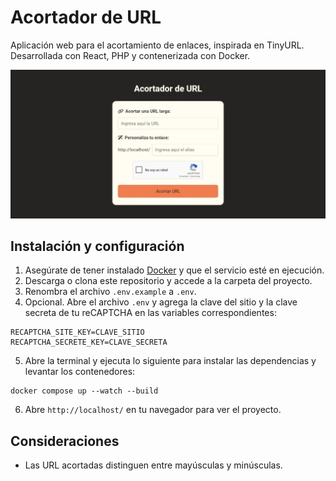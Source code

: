 # Acortador de URL

Aplicación web para el acortamiento de enlaces, inspirada en TinyURL. Desarrollada con React, PHP y contenerizada con Docker.

![Captura de pantalla de la aplicación web](/screenshot.png)

## Instalación y configuración

1. Asegúrate de tener instalado [Docker](https://www.docker.com/products/docker-desktop/) y que el servicio esté en ejecución.
2. Descarga o clona este repositorio y accede a la carpeta del proyecto.
3. Renombra el archivo `.env.example` a `.env`.
4. Opcional. Abre el archivo `.env` y agrega la clave del sitio y la clave secreta de tu reCAPTCHA en las variables correspondientes:

```
RECAPTCHA_SITE_KEY=CLAVE_SITIO
RECAPTCHA_SECRETE_KEY=CLAVE_SECRETA
```

5. Abre la terminal y ejecuta lo siguiente para instalar las dependencias y levantar los contenedores:

```
docker compose up --watch --build
```

6. Abre `http://localhost/` en tu navegador para ver el proyecto.

## Consideraciones

- Las URL acortadas distinguen entre mayúsculas y minúsculas.
